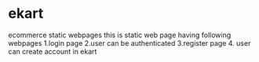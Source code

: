 # ekart
ecommerce static webpages
this is static web page having following webpages 
1.login page
2.user can be authenticated
3.register page
4. user can create account in ekart
